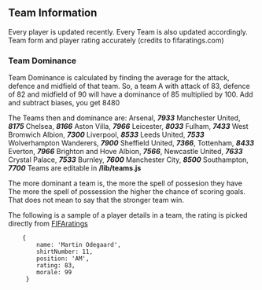 ## Team Information

Every player is updated recently. Every Team is also updated accordingly. 
  Team form and player rating accurately (credits to fifaratings.com)

### Team Dominance

Team Dominance is calculated by finding the average for the attack, defence and midfield of that team.
So, a team A with attack of 83, defence of 82 and midfield of 90 will have a dominance of 85 multiplied by 100.
Add and subtract biases, you get 8480

The Teams then and dominance are:
  Arsenal, ***7933***
  Manchester United, ***8175***
  Chelsea, ***8166***
  Aston Villa, ***7966***
  Leicester, ***8033***
  Fulham, ***7433***
  West Bromwich Albion, ***7300*** 
  Liverpool, ***8533***
  Leeds United, ***7533***
  Wolverhampton Wanderers, ***7900***
  Sheffield United, ***7366***,
  Tottenham, ***8433***
  Everton, ***7966***
  Brighton and Hove Albion, ***7566***,
  Newcastle United, ***7633***
  Crystal Palace, ***7533***
  Burnley, ***7600***
  Manchester City, ***8500***
  Southampton, ***7700***
Teams are editable in **/lib/teams.js**

The more dominant a team is, the more the spell of possesion they have
The more the spell of possession the higher the chance of scoring goals.
That does not mean to say that the stronger team win.

The following is a sample of a player details in a team, the rating is picked directly from [FIFAratings](https://www.fifaratings.com/league/english-premier-league)

```
    {
        name: 'Martin Odegaard',
        shirtNumber: 11,
        position: 'AM',
        rating: 83,
        morale: 99
     }
 ```
